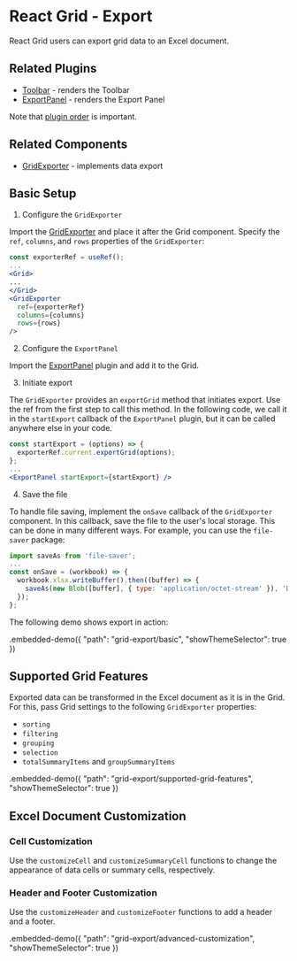 # React Grid - Export

React Grid users can export grid data to an Excel document.

## Related Plugins

- [Toolbar](../reference/toolbar.md) - renders the Toolbar
- [ExportPanel](../reference/export-panel.md) - renders the Export Panel

Note that [plugin order](./plugin-overview.md#plugin-order) is important.

## Related Components

- [GridExporter](../reference/grid-exporter.md) - implements data export

## Basic Setup

1. Configure the `GridExporter`

Import the [GridExporter](../reference/grid-exporter.md) and place it after the Grid component. Specify the `ref`, `columns`, and `rows` properties of the `GridExporter`:

```jsx
const exporterRef = useRef();
...
<Grid>
...
</Grid>
<GridExporter
  ref={exporterRef}
  columns={columns}
  rows={rows}
/>
```

2. Configure the `ExportPanel`

Import the [ExportPanel](../reference/export-panel.md) plugin and add it to the Grid.

3. Initiate export

The `GridExporter` provides an `exportGrid` method that initiates export. Use the ref from the first step to call this method. In the following code, we call it in the `startExport` callback of the `ExportPanel` plugin, but it can be called anywhere else in your code.

```jsx
const startExport = (options) => {
  exporterRef.current.exportGrid(options);
};
...
<ExportPanel startExport={startExport} />
```

4. Save the file

To handle file saving, implement the `onSave` callback of the `GridExporter` component. In this callback, save the file to the user's local storage. This can be done in many different ways. For example, you can use the `file-saver` package:

```jsx
import saveAs from 'file-saver';
...
const onSave = (workbook) => {
  workbook.xlsx.writeBuffer().then((buffer) => {
    saveAs(new Blob([buffer], { type: 'application/octet-stream' }), 'DataGrid.xlsx');
  });
};
```

The following demo shows export in action:

.embedded-demo({ "path": "grid-export/basic", "showThemeSelector": true })

## Supported Grid Features

Exported data can be transformed in the Excel document as it is in the Grid. For this, pass Grid settings to the following `GridExporter` properties:

- `sorting`
- `filtering`
- `grouping`
- `selection`
- `totalSummaryItems` and `groupSummaryItems`

.embedded-demo({ "path": "grid-export/supported-grid-features", "showThemeSelector": true })

## Excel Document Customization

### Cell Customization

Use the `customizeCell` and `customizeSummaryCell` functions to change the appearance of data cells or summary cells, respectively.

### Header and Footer Customization

Use the `customizeHeader` and `customizeFooter` functions to add a header and a footer.

.embedded-demo({ "path": "grid-export/advanced-customization", "showThemeSelector": true })
